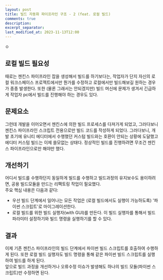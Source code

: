 ```yaml
---
layout: post
title: 빌드 자동화 파이프라인 구조 - 2 (feat. 로컬 빌드)
comments: true  
description: 
excerpt_separator:
last_modified_at: 2023-11-13T12:00
---
```

ㅇ  
## 로컬 빌드 필요성
때로는 젠킨스 파이프라인 잡을 생성해서 빌드를 하기보다는, 작업자가 단지 자신의 로컬 워크스페이스 프로젝트에서만 뭔가를 수정하고 로컬에서만 빌드해보길 원하는 경우가 종종 발생한다. 또한 (물론 그래서는 안되겠지만) 빌드 머신에 문제가 생겨서 긴급하게 작업자 pc에서 빌드를 진행해야 하는 경우도 있다.

## 문제요소
그런데 개발을 이어오면서 젠킨스에 의한 빌드 프로세스를 다져가게 되었고, 그러다보니 젠킨스 파이프라인 스크립트 전용으로만 빌드 코드를 작성하게 되었다. 그러다보니, 개발 초기에 유니티 에디터에서 수행했던 커스텀 빌드와는 호환이 안되는 상황에 도달했고 에디터 커스텀 빌드는 이제 쓸모없는 상태다. 정상적인 빌드를 진행하려면 무조건 젠킨스 파이프라인으로만 해야만 했다. 

## 개선하기
어디서 빌드를 수행하던지 동일하게 빌드를 수행하고 빌드과정의 유지보수도 용이하려면, 공용 빌드모듈을 만드는 리팩토링 작업이 필요했다.  
주요 핵심 내용은 다음과 같다:  
- 우선 빌드 단계에서 일어나는 모든 작업은 (로컬 빌드에서도 실행이 가능하도록) '파이썬 스크립트'로 마이그레이션한다.
- 로컬 빌드를 위한 빌드 실행자(with GUI)를 만든다. 이 빌드 실행자를 통해서 빌드 파라미터 설정하기와 빌드 명령을 실행하기를 할 수 있다.

## 결과
이제 기존 젠킨스 파이프라인의 빌드 단계에서 파이썬 빌드 스크립트를 호출하여 수행하게 된다. 또한 로컬 빌드 실행자도 빌드 명령을 통해 같은 파이썬 빌드 스크립트를 실행하여 빌드를 하게 된다.  
앞으로 빌드 과정을 개선하거나 오류수정 이슈가 발생해도 하나의 빌드 모듈(파이썬 스크립트)만 수정하면 된다.